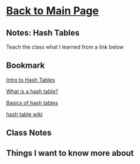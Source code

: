 # [Back to Main Page](https://reecerenninger.github.io/reading-notes/)

## Notes: Hash Tables

Teach the class what I learned from a link below

## Bookmark

[Intro to Hash Tables](https://codefellows.github.io/common_curriculum/data_structures_and_algorithms/Code_401/class-30/resources/Hashtables.html)

[What is a hash table?](https://www.youtube.com/watch?v=MfhjkfocRR0)

[Basics of hash tables](https://www.hackerearth.com/practice/data-structures/hash-tables/basics-of-hash-tables/tutorial/)

[hash table wiki](https://en.wikipedia.org/wiki/Hash_table)

## Class Notes

## Things I want to know more about
